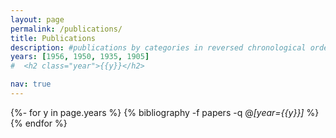 ```yaml
---
layout: page
permalink: /publications/
title: Publications
description: #publications by categories in reversed chronological order. generated by jekyll-scholar.
years: [1956, 1950, 1935, 1905]
#  <h2 class="year">{{y}}</h2>

nav: true
---
```

<!-- _pages/publications.md -->
<div class="publications">

{%- for y in page.years %}
  {% bibliography -f papers -q @*[year={{y}}]* %}
{% endfor %}


</div>
